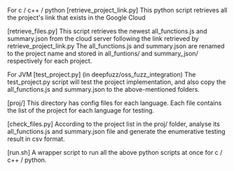 For c / c++ / python
[retrieve_project_link.py]
This python script retrieves all the project's link that exists in the Google Cloud

[retrieve_files.py]
This script retrieves the newest all_functions.js and summary.json from the cloud server following the link retrieved by retrieve_project_link.py
The all_functions.js and summary.json are renamed to the project name and stored in all_funtions/ and summary_json/ respectively for each project.

For JVM
[test_project.py] (in deepfuzz/oss_fuzz_integration)
The test_project.py script will test the project implementation, and also copy the all_functions.js and summary.json to the above-mentioned folders.

[proj/]
This directory has config files for each language. Each file contains the list of the project for each language for testing.

[check_files.py]
According to the project list in the proj/<lang> folder, analyse its all_functions.js and summary.json file and generate the enumerative testing result
in csv format.

[run.sh]
A wrapper script to run all the above python scripts at once for c / c++ / python.
